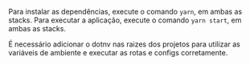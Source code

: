 Para instalar as dependências, execute o comando `yarn`, em ambas as stacks.
Para executar a aplicação, execute o comando `yarn start`, em ambas as stacks.

É necessário adicionar o dotnv nas raizes dos projetos para utilizar as variáveis de ambiente e executar as rotas e configs corretamente.
